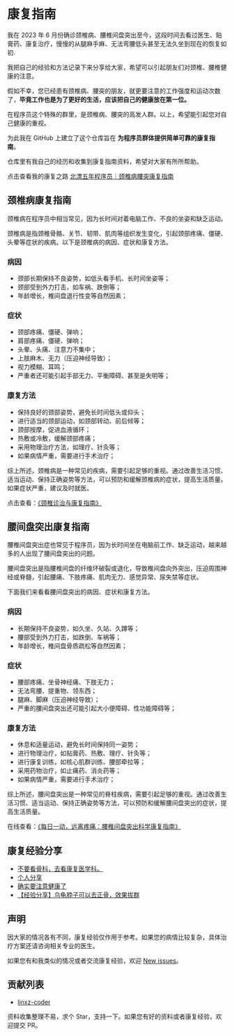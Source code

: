 # 康复指南

我在 2023 年 6 月份确诊颈椎病、腰椎间盘突出至今，这段时间去看过医生、贴膏药、康复治疗，慢慢的从腿麻手麻、无法弯腰低头甚至无法久坐到现在的恢复如初.

我把自己的经验和方法记录下来分享给大家，希望可以引起朋友们对颈椎、腰椎健康的注意。

假如不幸，您已经患有颈椎病、腰突的朋友，就更要注意的工作强度和运动次数了，**毕竟工作也是为了更好的生活，应该把自己的健康放在第一位。**

在程序员这个特殊的群里，是颈椎病、腰突的高发人群。以上，希望能引起您对自己健康的重视。

为此我在 GitHub 上建立了这个仓库旨在 **为程序员群体提供简单可靠的康复指南**。

仓库里有我自己的经历和收集到康复指南资料，希望对大家有所所帮助。

点击查看我的康复之路 [北漂五年程序员｜颈椎病腰突康复指南](https://ansonznl.github.io/life-essay/我的颈椎病腰突康复历程.html)

## 颈椎病康复指南

颈椎病在程序员中相当常见，因为长时间对着电脑工作、不良的坐姿和缺乏运动。

颈椎病是指颈椎骨骼、关节、韧带、肌肉等组织发生变化，引起颈部疼痛、僵硬、头晕等症状的疾病。以下是颈椎病的病因、症状和康复方法。

### 病因

- 颈部长期保持不良姿势，如低头看手机、长时间坐姿等；
- 颈部受到外力打击，如车祸、跌倒等；
- 年龄增长，椎间盘退行性变等自然因素；

### 症状

- 颈部疼痛、僵硬、弹响；
- 肩部疼痛、僵硬、弹响；
- 头晕、头痛、注意力不集中；
- 上肢麻木、无力（压迫神经导致）；
- 视力模糊、耳鸣；
- 严重者还可能引起手部无力、平衡障碍、甚至是失明等；

### 康复方法

- 保持良好的颈部姿势，避免长时间低头或仰头；
- 进行适当的颈部运动，如颈部转动、前后倾等；
- 颈部按摩，促进血液循环；
- 热敷或冷敷，缓解颈部疼痛；
- 采用物理治疗方法，如理疗、针灸等；
- 如果病情严重，需要进行手术治疗；

综上所述，颈椎病是一种常见的疾病，需要引起足够的重视。通过改善生活习惯、适当运动、保持正确姿势等方法，可以预防和缓解颈椎病的症状，提高生活质量。如果症状严重，建议及时就医。

点击查看：[《颈椎诊治与康复指南》](https://ansonznl.github.io/RehabilitationGuide/颈椎病康复指南/颈椎诊治与康复指南.pdf)

## 腰间盘突出康复指南

腰椎间盘突出症也常见于程序员，因为长时间坐在电脑前工作、缺乏运动，越来越多的人出现了腰间盘突出的问题。

腰间盘突出是指腰椎间盘的纤维环破裂或退化，导致椎间盘向外突出，压迫周围神经或脊髓，引起腰痛、下肢疼痛、肌肉无力、感觉异常、尿失禁等症状。

下面我们来看看腰间盘突出的病因、症状和康复方法。

### 病因

- 长期保持不良姿势，如久坐、久站、久蹲等；
- 腰部受到外力打击，如跌倒、车祸等；
- 年龄增长，椎间盘骨质疏松等自然因素；

### 症状

- 腰部疼痛、坐骨神经痛、下肢无力；
- 无法弯腰、提重物、领东西；
- 腿麻、脚麻（压迫神经导致）；
- 严重的腰间盘突出还可能引起大小便障碍、性功能障碍等；

### 康复方法

- 休息和适量运动，避免长时间保持同一姿势；
- 进行物理治疗，如贴膏药、热敷、理疗、针灸等；
- 进行康复训练，如核心肌群训练、腰部牵拉等；
- 采用药物治疗，如止痛药、消炎药等；
- 如果病情严重，需要进行手术治疗；

综上所述，腰间盘突出是一种常见的脊柱疾病，需要引起足够的重视。通过改善生活习惯、适当运动、保持正确姿势等方法，可以预防和缓解腰间盘突出的症状，提高生活质量。

在线查看：[《每日一动，远离疼痛：腰椎间盘突出科学康复指南》](https://ansonznl.github.io/RehabilitationGuide/腰间盘突出康复指南/每日一动，远离疼痛：腰椎间盘突出科学康复指南_罗炜樑.pdf)

## 康复经验分享

- [不要看骨科，去看康复医学科。](https://github.com/AnsonZnl/RehabilitationGuide/issues/2)
- [个人分享](https://github.com/AnsonZnl/RehabilitationGuide/issues/5)
- [确实要注意健康了](https://github.com/AnsonZnl/RehabilitationGuide/issues/10)
- [【经验分享】乌龟脖子可以去正骨，效果拔群](https://github.com/AnsonZnl/RehabilitationGuide/issues/13)

## 声明

因大家的情况各有不同，康复经验仅作用于参考。如果您的病情比较复杂，具体治疗方案还请咨询相关专业的医生。

如果您有和我类似的情况或者交流康复经验，欢迎 [New issues](https://github.com/AnsonZnl/RehabilitationGuide/issues/new)。

## 贡献列表

- [linxz-coder](https://github.com/linxz-coder)

资料收集整理不易，求个 Star，支持一下。如果您有好的资料或者康复经验，欢迎提交 PR。
